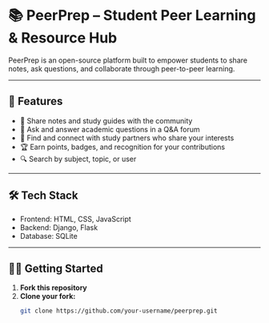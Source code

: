 # 📚 PeerPrep – Student Peer Learning & Resource Hub

PeerPrep is an open-source platform built to empower students to share notes, ask questions, and collaborate through peer-to-peer learning.

---

## 🚀 Features
- 📄 Share notes and study guides with the community  
- 💬 Ask and answer academic questions in a Q&A forum  
- 🤝 Find and connect with study partners who share your interests  
- 🏆 Earn points, badges, and recognition for your contributions  
- 🔍 Search by subject, topic, or user  

---

## 🛠️ Tech Stack
- Frontend: HTML, CSS, JavaScript  
- Backend: Django, Flask  
- Database: SQLite

---

## 🧑‍💻 Getting Started

1. **Fork this repository**
2. **Clone your fork:**
   ```bash
   git clone https://github.com/your-username/peerprep.git
